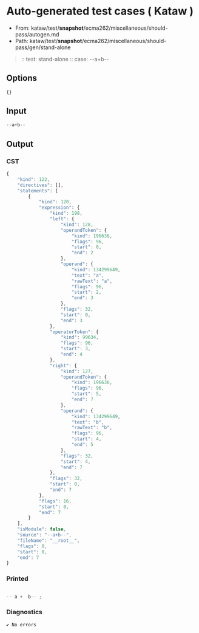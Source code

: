 # Auto-generated test cases ( Kataw )
- From: kataw/test/__snapshot__/ecma262/miscellaneous/should-pass/autogen.md
- Path: kataw/test/__snapshot__/ecma262/miscellaneous/should-pass/gen/stand-alone
> :: test: stand-alone
> :: case: --a+b--
## Options

`````js
{}
`````
## Input

`````js
--a+b--
`````
## Output

### CST

```javascript
{
    "kind": 122,
    "directives": [],
    "statements": [
        {
            "kind": 120,
            "expression": {
                "kind": 198,
                "left": {
                    "kind": 128,
                    "operandToken": {
                        "kind": 196636,
                        "flags": 96,
                        "start": 0,
                        "end": 2
                    },
                    "operand": {
                        "kind": 134299649,
                        "text": "a",
                        "rawText": "a",
                        "flags": 96,
                        "start": 2,
                        "end": 3
                    },
                    "flags": 32,
                    "start": 0,
                    "end": 3
                },
                "operatorToken": {
                    "kind": 99634,
                    "flags": 96,
                    "start": 3,
                    "end": 4
                },
                "right": {
                    "kind": 127,
                    "operandToken": {
                        "kind": 196636,
                        "flags": 96,
                        "start": 5,
                        "end": 7
                    },
                    "operand": {
                        "kind": 134299649,
                        "text": "b",
                        "rawText": "b",
                        "flags": 96,
                        "start": 4,
                        "end": 5
                    },
                    "flags": 32,
                    "start": 4,
                    "end": 7
                },
                "flags": 32,
                "start": 0,
                "end": 7
            },
            "flags": 16,
            "start": 0,
            "end": 7
        }
    ],
    "isModule": false,
    "source": "--a+b--",
    "fileName": "__root__",
    "flags": 0,
    "start": 0,
    "end": 7
}
```

### Printed

```javascript

-- a +  b-- ;
```

### Diagnostics

```javascript
✔ No errors
```

